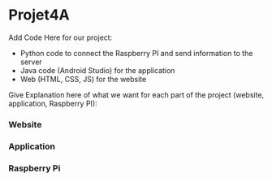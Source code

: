 # Projet4A

Add Code Here for our project:

- Python code to connect the Raspberry PI and send information to the server
- Java code (Android Studio) for the application
- Web (HTML, CSS, JS) for the website

Give Explanation here of what we want for each part of the project (website, application, Raspberry PI):

### Website

### Application

### Raspberry Pi
